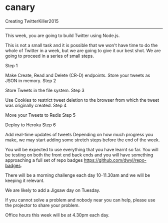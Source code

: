 # canary
Creating TwitterKiller2015 

---

This week, you are going to build Twitter using Node.js.

This is not a small task and it is possible that we won't have time to do the whole of Twitter in a week, but we are going to give it our best shot. We are going to proceed in a series of small steps.

Step 1

Make Create, Read and Delete (CR-D) endpoints.
Store your tweets as JSON in memory.
Step 2

Store Tweets in the file system.
Step 3

Use Cookies to restrict tweet deletion to the browser from which the tweet was originally created.
Step 4

Move your Tweets to Redis
Step 5

Deploy to Heroku
Step 6

Add real-time updates of tweets
Depending on how much progress you make, we may start adding some stretch steps before the end of the week.

You will be expected to use everything that you have learnt so far. You will be testing on both the front end back ends and you will have something approaching a full set of repo badges https://github.com/dwyl/repo-badges.

There will be a morning challenge each day 10-11.30am and we will be keeping it relevant.

We are likely to add a Jigsaw day on Tuesday.

If you cannot solve a problem and nobody near you can help, please use the projector to share your problem.

Office hours this week will be at 4.30pm each day.
